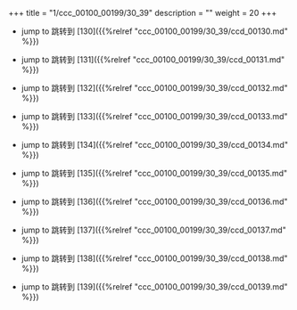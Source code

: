 +++
title = "1/ccc_00100_00199/30_39"
description = ""
weight = 20
+++

* jump to 跳转到 [130]({{%relref "ccc_00100_00199/30_39/ccd_00130.md" %}})

* jump to 跳转到 [131]({{%relref "ccc_00100_00199/30_39/ccd_00131.md" %}})

* jump to 跳转到 [132]({{%relref "ccc_00100_00199/30_39/ccd_00132.md" %}})

* jump to 跳转到 [133]({{%relref "ccc_00100_00199/30_39/ccd_00133.md" %}})

* jump to 跳转到 [134]({{%relref "ccc_00100_00199/30_39/ccd_00134.md" %}})

* jump to 跳转到 [135]({{%relref "ccc_00100_00199/30_39/ccd_00135.md" %}})

* jump to 跳转到 [136]({{%relref "ccc_00100_00199/30_39/ccd_00136.md" %}})

* jump to 跳转到 [137]({{%relref "ccc_00100_00199/30_39/ccd_00137.md" %}})

* jump to 跳转到 [138]({{%relref "ccc_00100_00199/30_39/ccd_00138.md" %}})

* jump to 跳转到 [139]({{%relref "ccc_00100_00199/30_39/ccd_00139.md" %}})

